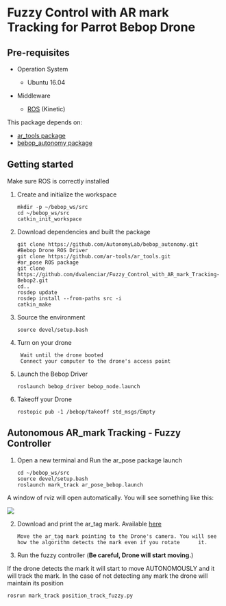 # Fuzzy Control with AR mark Tracking for Parrot Bebop Drone 

## Pre-requisites
* Operation System
  * Ubuntu 16.04
  
* Middleware 
  * [ROS](http://wiki.ros.org/kinetic/Installation/Ubuntu) (Kinetic)

This package depends on:
* [ar_tools package](http://wiki.ros.org/ar_tools)
* [bebop_autonomy package](https://bebop-autonomy.readthedocs.io/en/latest/index.html)

## Getting started 

Make sure ROS is correctly installed

1. Create and initialize the workspace
  
   ``` 
   mkdir -p ~/bebop_ws/src
   cd ~/bebop_ws/src
   catkin_init_workspace
   ``` 
2. Download dependencies and built the package
   
   ``` 
   git clone https://github.com/AutonomyLab/bebop_autonomy.git                 #Bebop Drone ROS Driver
   git clone https://github.com/ar-tools/ar_tools.git                          #ar_pose ROS package
   git clone https://github.com/dvalenciar/Fuzzy_Control_with_AR_mark_Tracking-Bebop2.git
   cd..
   rosdep update
   rosdep install --from-paths src -i
   catkin_make
   ``` 
   
3. Source the environment
   
   ```
   source devel/setup.bash
   ```
4. Turn on your drone
   
   ```
    Wait until the drone booted
    Connect your computer to the drone's access point
    ```
 
5. Launch the Bebop Driver

   ```
   roslaunch bebop_driver bebop_node.launch
   ```
6. Takeoff your Drone
  
   ```
   rostopic pub -1 /bebop/takeoff std_msgs/Empty
   ```
 
## Autonomous AR_mark Tracking - Fuzzy Controller ##

1. Open a new terminal and Run the ar_pose package launch
   
   ```
   cd ~/bebop_ws/src
   source devel/setup.bash
   roslaunch mark_track ar_pose_bebop.launch
   ```
   
A window of rviz will open automatically. You will see something like this:


![](https://github.com/dvalenciar/Fuzzy_Control_with_AR_mark_Tracking-Bebop2/blob/master/imageRviz.png)

2. Download and print the ar_tag mark. Available [here](https://github.com/dvalenciar/Fuzzy_Control_with_AR_mark_Tracking-Bebop2/blob/master/4x4_384_20.gif)

   ```
   Move the ar_tag mark pointing to the Drone's camera. You will see how the algorithm detects the mark even if you rotate      it.
   ```

3.  Run the fuzzy controller (**Be careful, Drone will start moving.**) 

  If the drone detects the mark it will start to move  AUTONOMOUSLY and it will track the mark. In the case of not detecting   any mark the drone will maintain its position
   
   
   ```
   rosrun mark_track position_track_fuzzy.py
   
   ```
